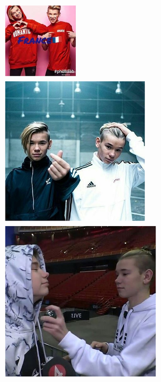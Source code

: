  
[<img src="images.jpeg" alt="hi" class="inline"/>](MarcusAndMartinus.md)


[<img src="23507611_302578473559270_7935050090513694720_n.jpg" alt="hi" class="inline"/>](MarcusAndMartinus.md)

[<img src="27878688_1814554471923012_2988534808306515968_n.jpg" alt="hi" class="inline"/>](MarcusAndMartinus.md)
